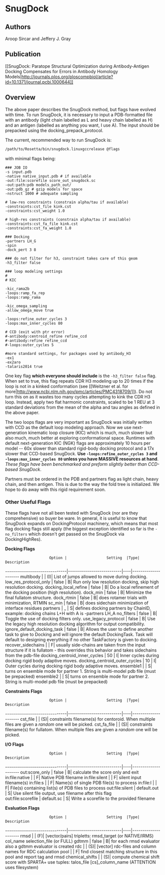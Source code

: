 # SnugDock

## Authors
Aroop Sircar and Jeffery J. Gray

## Publication
[[SnugDock: Paratope Structural Optimization during Antibody-Antigen Docking Compensates for Errors in Antibody Homology Models|http://journals.plos.org/ploscompbiol/article?id=10.1371/journal.pcbi.1000644]]

## Overview

The above paper describes the SnugDock method, but flags have evolved with time. To run SnugDock, it is necessary to input a PDB-formatted file with an antibody (light chain labelled as L and heavy chain labelled as H) and an antigen (labelled as anything you want, I use A). The input should be prepacked using the docking_prepack_protocol.

The current, recommended way to run SnugDock is:

```bash
/path/to/Rosetta/bin/snugdock.linuxgccrelease @flags
```

with minimal flags being:
```
### JOB IO
-s input.pdb
-native native_input.pdb # if available
-out:file:scorefile score_out_snugdock.sc
-out:path:pdb models_path_out/
-out:pdb_gz # gzip models for space
-nstruct 1000 # adequate sampling

# low-res constraints (constrain alpha/tau if available)
-constraints:cst_file kink.cst
-constraints:cst_weight 1.0

# high-res constraints (constrain alpha/tau if available)
-constraints:cst_fa_file kink.cst
-constraints:cst_fa_weight 1.0

### Docking
-partners LH_G
-spin
-dock_pert 3 8

### do not filter for h3, constraint takes care of this geom
-h3_filter false

### loop modeling settings
#
# KIC

-kic_rama2b
-loops:ramp_fa_rep
-loops:ramp_rama

-kic_omega_sampling
-allow_omega_move true

-loops:refine_outer_cycles 3
-loops:max_inner_cycles 80

# CCD (exit with ptr error)
#-antibody:centroid_refine refine_ccd
#-antibody:refine refine_ccd
#-loops:outer_cycles 5

#more standard settings, for packages used by antibody_H3
-ex1
-ex2aro
-talaris2014 true
```

One key flag **which everyone should include** is the `-h3_filter false` flag. When set to true, this flag repeats CDR H3 modeling up to 20 times if the loop is not in a kinked conformation (see [[Weitzner et al. for more|http://www.ncbi.nlm.nih.gov/pmc/articles/PMC4318709/]]). Do not turn this on as it wastes too many cycles attempting to kink the CDR H3 loop. Instead, apply two flat harmonic constraints, scaled to be 1 REU at 3 standard deviations from the mean of the alpha and tau angles as defined in the above paper.

The two loops flags are very important as SnugDock was initially written with CCD as the default loop modeling approach. Now we use next-generation kinematic loop closure (KIC) which is much, much slower but also much, much better at exploring conformational space. Runtimes with default next-generation KIC (NGK) flags are approximately 10 hours per model -- 60x slower than standard rigid-body docking protocol and a 17x slower that CCD-based SnugDock. **Use `-loops:refine_outer_cycles 3` and `-loops:max_inner_cycles 80` unless you have MASSIVE resources at hand**. _These flags have been benchmarked and preform slightly better than CCD-based SnugDock_.

Partners must be ordered in the PDB and partners flag as light chain, heavy chain, and then antigen. This is due to the way the fold tree is initialized. We hope to do away with this rigid requirement soon.

### Other Useful Flags

These flags have not all been tested with SnugDock (nor are they comprehensive) so buyer be ware. In general, it is useful to know that SnugDock expands on DockingProtocol machinery, which means that most flag docking flags still apply (the biggest exception identified so far is the `-no_filters` which doesn't get passed on the SnugDock via DockingHighRes).

**Docking Flags**

                        Option |                  Setting  |Type|  Description
-------------------------------|---------------------------|----|---------------------
                     multibody |                           | (I)| List of jumps allowed to move during docking.
         low_res_protocol_only |                     false |   B| Run only low resolution docking, skip high resolution docking.
          docking_local_refine |                     false |   B| Do a local refinement of the docking position (high resolution).
                      dock_min |                     false |   B| Minimize the final fullatom structure.
                    dock_rtmin |                     false |   B| does rotamer trials with minimization, RTMIN
                        sc_min |                     false |   B| does sidechain minimization of interface residues
                      partners |                         _ |   S| defines docking partners by ChainID, example: docking chains L+H with A is -partners LH_A
                    no_filters |                     false |   B| Toggle the use of docking filters only.
           use_legacy_protocol |                     false |   B| Use the legacy high resolution docking algorithm for output compatibility.
   ignore_default_docking_task |                     false |   B| Allows the user to define another task to give to Docking and will ignore the default DockingTask. Task will default to designing everything if no other TaskFactory is given to docking.
            recover_sidechains |                           |   F| usually side-chains are taken from the input structure if it is fullatom - this overrides this behavior and takes sidechains from the pdb-file
 docking_centroid_inner_cycles |                        50 |   I| Inner cycles during docking rigid body adaptive moves.
 docking_centroid_outer_cycles |                        10 |   I| Outer cycles during docking rigid body adaptive moves.
                     ensemble1 |                           |   S| turns on ensemble mode for partner 1.  String is multi-model pdb file (must be prepacked)
                     ensemble2 |                           |   S| turns on ensemble mode for partner 2.  String is multi-model pdb file (must be prepacked)

**Constraints Flags**

                        Option |                  Setting  |Type|  Description
-------------------------------|---------------------------|----|---------------------
                      cst_file |                           | (S)| constraints filename(s) for centoroid. When multiple files are given a *random* one will be picked.
                   cst_fa_file |                           | (S)| constraints filename(s) for fullatom. When multiple files are given a *random* one will be picked.

**I/O Flags**

                        Option |                  Setting  |Type|  Description
-------------------------------|---------------------------|----|---------------------
                out:score_only |                     false |   B| calculate the score only and exit
                in:file:native |                           |   F| Native PDB filename
                in:file:silent |                           |   F| silent input filename(s)
                     in:file:s |                           |   F| Name(s) of single PDB file(s) to process
                     in:file:l |                           |   F| File(s) containing list(s) of PDB files to process
               out:file:silent |               default.out |   S| Use silent file output, use filename after this flag     
            out:file:scorefile |                default.sc |   S| Write a scorefile to the provided filename

**Evaluation Flags**

                        Option |                  Setting  |Type|  Description
-------------------------------|---------------------------|----|---------------------
                          rmsd |                           | (F)| [vector/pairs] tripletts: rmsd_target (or NATIVE/IRMS) col_name selection_file (or FULL)
                         gdtmm |                     false |   B| for each rmsd evaluator also a gdtmm evaluator is created
                           rdc |                           | (S)| [vector] rdc-files and column names for RDC calculation
                          pool |                           |   F| find closest matching structure in this pool and report tag and rmsd
               chemical_shifts |                           | (S)| compute chemical shift score with SPARTA+ use tuples: talos_file [cs]_column_name (ATTENTION uses  filesystem)
